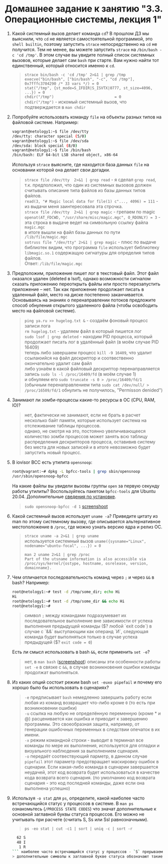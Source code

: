 # Домашнее задание к занятию "3.3. Операционные системы, лекция 1"
1. Какой системный вызов делает команда `cd`? В прошлом ДЗ мы выяснили, что `cd` не является самостоятельной  программой, это `shell builtin`, поэтому запустить `strace` непосредственно на `cd` не получится. Тем не менее, вы можете запустить `strace` на `/bin/bash -c 'cd /tmp'`. В этом случае вы увидите полный список системных вызовов, которые делает сам `bash` при старте. Вам нужно найти тот единственный, который относится именно к `cd`.
    > `strace bin/bash -c 'cd /tmp' 2>&1 | grep /tmp`  
    > `execve("bin/bash", ["bin/bash", "-c", "cd /tmp"], 0x7fffc3704290 /* 33 vars */) = 0`  
    > `stat("/tmp", {st_mode=S_IFDIR|S_ISVTX|0777, st_size=4096, ...}) = 0`  
    > `chdir("/tmp")                           = 0`  
    > `chdir("/tmp")` - искомый системный вызов, что подтверждается в `man chdir`  

1. Попробуйте использовать команду `file` на объекты разных типов на файловой системе. Например:
    ```bash
    vagrant@netology1:~$ file /dev/tty
    /dev/tty: character special (5/0)
    vagrant@netology1:~$ file /dev/sda
    /dev/sda: block special (8/0)
    vagrant@netology1:~$ file /bin/bash
    /bin/bash: ELF 64-bit LSB shared object, x86-64
    ```
    Используя `strace` выясните, где находится база данных `file` на основании которой она делает свои догадки.
   > `strace file /dev/tty  2>&1 | grep read` - я сделал `grep read`, т.к. предположил, что один из системных вызовов должен считывать описание типа файлов из базы данных типов файлов.  
   > `read(3, "# Magic local data for file(1) c"..., 4096) = 111` - из выдачи меня заинтересовала эта строчка.  
   > `strace file /dev/tty  2>&1 | grep magic` - грепаем по magic  
   > `openat(AT_FDCWD, "/usr/share/misc/magic.mgc", O_RDONLY) = 3` - эта строка в выдаче ведет на символьную ссылку файла `magic.mgc`  
   > в итоге вышли на файл базы данных по пути `/lib/file/magic.mgc`  
   > `sotruss file "/dev/tty" 2>&1 | grep magic` - плюс по выдаче библиотек видим, что программа `file` использует библиотеку `libmagic.so.1` содержащую сигнатуры для определия типов файлов.  
   > Ответ: `/lib/file/magic.mgc`  



1. Предположим, приложение пишет лог в текстовый файл. Этот файл оказался удален (deleted в lsof), однако возможности сигналом сказать приложению переоткрыть файлы или просто перезапустить приложение – нет. Так как приложение продолжает писать в удаленный файл, место на диске постепенно заканчивается. Основываясь на знаниях о перенаправлении потоков предложите способ обнуления открытого удаленного файла (чтобы освободить место на файловой системе).
   > `ping ya.ru >> hugelog.txt &` - создаём фоновый процесс записи лога  
   > `rm hugelog.txt` - удаляем файл в который пишется лог  
   > `sudo lsof | grep deleted` - находим PID процесса, который продолжает писать лог в удалённый файл (в моём случае PID 16409)  
   > теперь либо завершаем процесс `kill -9 16409`, что удалит ссылаюийся на файл дескриптор и соотвественно окончательно удалит сам файл  
   > либо узнаём в какой файловый дескриптор перенаправляется запись `sudo ls -l /proc/16409/fd` (в моём случае 1)  
   > и обнуляем его `sudo truncate -s 0 > /proc/16409/fd/1` (обычным перенаправлением типа `sudo cat /dev/null/ > /proc/16509/fd/1` обнулить не получилось, "Permisson denided")  

1. Занимают ли зомби-процессы какие-то ресурсы в ОС (CPU, RAM, IO)?
   > нет, фактически не занимают, если не брать в расчет несколько байт памяти, которые использует система на отслеживание таблицы процессов.  
   > однако, не смотря на это, постоянно увеличивающееся количество зомби процессов может занять всю таблицу распределения дескрипторов процесса, оставивив систему без места для новых записей и в итоге невозможно будет запустить новый процесс.  

1. В iovisor BCC есть утилита `opensnoop`:
    ```bash
    root@vagrant:~# dpkg -L bpfcc-tools | grep sbin/opensnoop
    /usr/sbin/opensnoop-bpfcc
    ```
    На какие файлы вы увидели вызовы группы `open` за первую секунду работы утилиты? Воспользуйтесь пакетом `bpfcc-tools` для Ubuntu 20.04. Дополнительные [сведения по установке](https://github.com/iovisor/bcc/blob/master/INSTALL.md).
   > `sudo opensnoop-bpfcc -d 1`
   > [screenshoot](https://i.ibb.co/s1t481C/Screenshot-from-2022-11-09-00-16-21.png)

1. Какой системный вызов использует `uname -a`? Приведите цитату из man по этому системному вызову, где описывается альтернативное местоположение в `/proc`, где можно узнать версию ядра и релиз ОС.
   > `strace uname -a 2>&1 | grep uname`  
   > используется системный вызов `uname({sysname="Linux", nodename="ubuntu-focal", ...}) = 0` 
   >  
   > `man 2 uname 2>&1 | grep /proc`  
   > `Part of the utsname information is also accessible via /proc/sys/kernel/{ostype, hostname, osrelease, version, domainname}.`  


1. Чем отличается последовательность команд через `;` и через `&&` в bash? Например:
    ```bash
    root@netology1:~# test -d /tmp/some_dir; echo Hi
    Hi
    root@netology1:~# test -d /tmp/some_dir && echo Hi
    root@netology1:~#
    ```
   > символ `;` между командами подразумевает их последовательное выполнение вне зависимости от успеха выполнения предыдущей команды ($? любой `exit code`)  
   > в случае с `&&` выступающим как операнд `И`, следующая команда будет выполняться только в случае успеха предыдущей ($? `exit code = 0`)

    Есть ли смысл использовать в bash `&&`, если применить `set -e`?  
   > нет, в `man bash` ([screenshoot](https://i.ibb.co/0jjhjvN/Screenshot-from-2022-11-09-01-19-43.png)) описаны эти особенности работы `set -e` в связке с `&&`, в случае возникновения ошибки команды продолжат выполняться.  

1. Из каких опций состоит режим bash `set -euxo pipefail` и почему его хорошо было бы использовать в сценариях?
   > `-e` предписывает `bash` немедленно завершить работу если любая из команд возвращает что-либо кроме `0` (то есть при возникновении ошибки)  
   > `-u` ссылка на любую не определённую переменную (кроме * и @) расценивается как ошибка и приводит к завершению программы. Это своеобразная защита, например, от генерации ошибочных переменных в следствии опечаток в их имени.  
   > `-x` режим командной строки - выводит в терминал все команды по мере их выполнения, используется для отладки и визуального наблюдения за выполнением сценария.  
   > `-o` передаёт соотвествующий парметр, в данном случае `pipefail` этот параметр предотвращает маскировку ошибок в сценарии. Если какая-либо команда в сценарии завершается неудачей, этот код возврата будет использоваться в качестве кода возврата всего сценария. (по умолчанию код возврата сценария - это код последней команды, даже если она выполнена успешно)  

1. Используя `-o stat` для `ps`, определите, какой наиболее часто встречающийся статус у процессов в системе. В `man ps` ознакомьтесь (`/PROCESS STATE CODES`) что значат дополнительные к основной заглавной буквы статуса процессов. Его можно не учитывать при расчете (считать S, Ss или Ssl равнозначными).
   > `ps -eo stat | cut -c1 | sort | uniq -c | sort -r`
   ```bash
     62 S
     48 I
      1 R
   ``` наиболее часто встречающийся статус у процессов - `S` прерываемый сон (ожидает события, чтобы прерваться или перейти в другой статус)  
   > дополнительные символы к заглавной букве статуса обозначают такие парметры как приоритет, наличие блокировки в памяти на ввод\вывод, многопоточность и др.  
